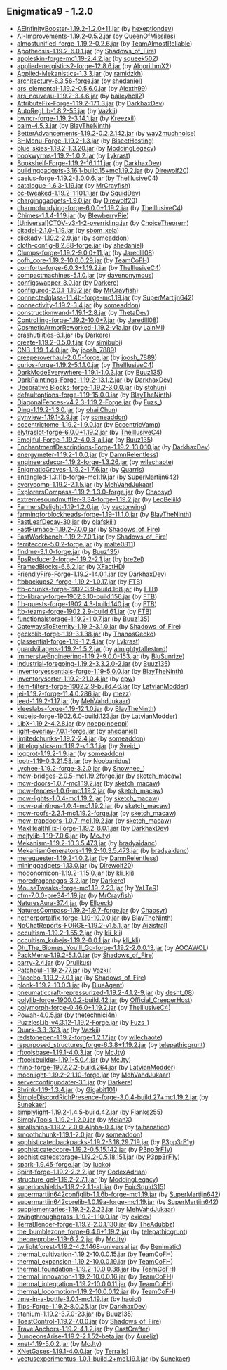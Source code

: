 ## Enigmatica9 - 1.2.0

  * [AEInfinityBooster-1.19.2-1.2.0+11.jar](https://www.curseforge.com/minecraft/mc-mods/aeinfinitybooster/files/3940200) (by [hexeptiondev](https://www.curseforge.com/members/hexeptiondev/projects))
  * [AI-Improvements-1.19.2-0.5.2.jar](https://www.curseforge.com/minecraft/mc-mods/ai-improvements/files/4019127) (by [QueenOfMissiles](https://www.curseforge.com/members/QueenOfMissiles/projects))
  * [almostunified-forge-1.19.2-0.2.6.jar](https://www.curseforge.com/minecraft/mc-mods/almost-unified/files/4103477) (by [TeamAlmostReliable](https://www.curseforge.com/members/TeamAlmostReliable/projects))
  * [Apotheosis-1.19.2-6.0.1.jar](https://www.curseforge.com/minecraft/mc-mods/apotheosis/files/4048780) (by [Shadows_of_Fire](https://www.curseforge.com/members/Shadows_of_Fire/projects))
  * [appleskin-forge-mc1.19-2.4.2.jar](https://www.curseforge.com/minecraft/mc-mods/appleskin/files/3872808) (by [squeek502](https://www.curseforge.com/members/squeek502/projects))
  * [appliedenergistics2-forge-12.8.6.jar](https://www.curseforge.com/minecraft/mc-mods/applied-energistics-2/files/4103567) (by [AlgorithmX2](https://www.curseforge.com/members/AlgorithmX2/projects))
  * [Applied-Mekanistics-1.3.3.jar](https://www.curseforge.com/minecraft/mc-mods/applied-mekanistics/files/4058235) (by [ramidzkh](https://www.curseforge.com/members/ramidzkh/projects))
  * [architectury-6.3.56-forge.jar](https://www.curseforge.com/minecraft/mc-mods/architectury-api/files/4104616) (by [shedaniel](https://www.curseforge.com/members/shedaniel/projects))
  * [ars_elemental-1.19.2-0.5.6.0.jar](https://www.curseforge.com/minecraft/mc-mods/ars-elemental/files/4104849) (by [Alexth99](https://www.curseforge.com/members/Alexth99/projects))
  * [ars_nouveau-1.19.2-3.4.6.jar](https://www.curseforge.com/minecraft/mc-mods/ars-nouveau/files/4060866) (by [baileyholl2](https://www.curseforge.com/members/baileyholl2/projects))
  * [AttributeFix-Forge-1.19.2-17.1.3.jar](https://www.curseforge.com/minecraft/mc-mods/attributefix/files/3963622) (by [DarkhaxDev](https://www.curseforge.com/members/DarkhaxDev/projects))
  * [AutoRegLib-1.8.2-55.jar](https://www.curseforge.com/minecraft/mc-mods/autoreglib/files/4100299) (by [Vazkii](https://www.curseforge.com/members/Vazkii/projects))
  * [bwncr-forge-1.19.2-3.14.1.jar](https://www.curseforge.com/minecraft/mc-mods/bad-wither-no-cookie-reloaded/files/4090811) (by [Kreezxil](https://www.curseforge.com/members/Kreezxil/projects))
  * [balm-4.5.3.jar](https://www.curseforge.com/minecraft/mc-mods/balm/files/3914527) (by [BlayTheNinth](https://www.curseforge.com/members/BlayTheNinth/projects))
  * [BetterAdvancements-1.19.2-0.2.2.142.jar](https://www.curseforge.com/minecraft/mc-mods/better-advancements/files/3940452) (by [way2muchnoise](https://www.curseforge.com/members/way2muchnoise/projects))
  * [BHMenu-Forge-1.19.2-1.3.jar](https://www.curseforge.com/minecraft/mc-mods/bisecthosting-server-integration-menu-forge/files/3944979) (by [BisectHosting](https://www.curseforge.com/members/BisectHosting/projects))
  * [blue_skies-1.19.2-1.3.20.jar](https://www.curseforge.com/minecraft/mc-mods/blue-skies/files/3966273) (by [ModdingLegacy](https://www.curseforge.com/members/ModdingLegacy/projects))
  * [bookwyrms-1.19.2-1.0.2.jar](https://www.curseforge.com/minecraft/mc-mods/book-wyrms/files/4058439) (by [Lykrast](https://www.curseforge.com/members/Lykrast/projects))
  * [Bookshelf-Forge-1.19.2-16.1.11.jar](https://www.curseforge.com/minecraft/mc-mods/bookshelf/files/4052856) (by [DarkhaxDev](https://www.curseforge.com/members/DarkhaxDev/projects))
  * [buildinggadgets-3.16.1-build.15+mc1.19.2.jar](https://www.curseforge.com/minecraft/mc-mods/building-gadgets/files/4002496) (by [Direwolf20](https://www.curseforge.com/members/Direwolf20/projects))
  * [caelus-forge-1.19.2-3.0.0.6.jar](https://www.curseforge.com/minecraft/mc-mods/caelus/files/3929284) (by [TheIllusiveC4](https://www.curseforge.com/members/TheIllusiveC4/projects))
  * [catalogue-1.6.3-1.19.jar](https://www.curseforge.com/minecraft/mc-mods/catalogue/files/3873264) (by [MrCrayfish](https://www.curseforge.com/members/MrCrayfish/projects))
  * [cc-tweaked-1.19.2-1.101.1.jar](https://www.curseforge.com/minecraft/mc-mods/cc-tweaked/files/4065685) (by [SquidDev](https://www.curseforge.com/members/SquidDev/projects))
  * [charginggadgets-1.9.0.jar](https://www.curseforge.com/minecraft/mc-mods/charging-gadgets/files/3955867) (by [Direwolf20](https://www.curseforge.com/members/Direwolf20/projects))
  * [charmofundying-forge-6.0.0+1.19.2.jar](https://www.curseforge.com/minecraft/mc-mods/charm-of-undying/files/3927421) (by [TheIllusiveC4](https://www.curseforge.com/members/TheIllusiveC4/projects))
  * [Chimes-1.1.4-1.19.jar](https://www.curseforge.com/minecraft/mc-mods/chimes/files/3921709) (by [BlewberryPie](https://www.curseforge.com/members/BlewberryPie/projects))
  * [[Universal]CTOV-v3-1-2-overriding.jar](https://www.curseforge.com/minecraft/mc-mods/choicetheorems-overhauled-village/files/4028354) (by [ChoiceTheorem](https://www.curseforge.com/members/ChoiceTheorem/projects))
  * [citadel-2.1.0-1.19.jar](https://www.curseforge.com/minecraft/mc-mods/citadel/files/4087465) (by [sbom_xela](https://www.curseforge.com/members/sbom_xela/projects))
  * [clickadv-1.19.2-2.9.jar](https://www.curseforge.com/minecraft/mc-mods/clickable-advancements/files/3969986) (by [someaddon](https://www.curseforge.com/members/someaddon/projects))
  * [cloth-config-8.2.88-forge.jar](https://www.curseforge.com/minecraft/mc-mods/cloth-config/files/3972423) (by [shedaniel](https://www.curseforge.com/members/shedaniel/projects))
  * [Clumps-forge-1.19.2-9.0.0+11.jar](https://www.curseforge.com/minecraft/mc-mods/clumps/files/3950216) (by [Jaredlll08](https://www.curseforge.com/members/Jaredlll08/projects))
  * [cofh_core-1.19.2-10.0.0.29.jar](https://www.curseforge.com/minecraft/mc-mods/cofh-core/files/4112121) (by [TeamCoFH](https://www.curseforge.com/members/TeamCoFH/projects))
  * [comforts-forge-6.0.3+1.19.2.jar](https://www.curseforge.com/minecraft/mc-mods/comforts/files/4105213) (by [TheIllusiveC4](https://www.curseforge.com/members/TheIllusiveC4/projects))
  * [compactmachines-5.1.0.jar](https://www.curseforge.com/minecraft/mc-mods/compact-machines/files/3907274) (by [davenonymous](https://www.curseforge.com/members/davenonymous/projects))
  * [configswapper-3.0.jar](https://www.curseforge.com/minecraft/mc-mods/config-swapper/files/3996376) (by [Darkere](https://www.curseforge.com/members/Darkere/projects))
  * [configured-2.0.1-1.19.2.jar](https://www.curseforge.com/minecraft/mc-mods/configured/files/4011355) (by [MrCrayfish](https://www.curseforge.com/members/MrCrayfish/projects))
  * [connectedglass-1.1.4b-forge-mc1.19.jar](https://www.curseforge.com/minecraft/mc-mods/connected-glass/files/3871967) (by [SuperMartijn642](https://www.curseforge.com/members/SuperMartijn642/projects))
  * [connectivity-1.19.2-3.4.jar](https://www.curseforge.com/minecraft/mc-mods/connectivity/files/4066426) (by [someaddon](https://www.curseforge.com/members/someaddon/projects))
  * [constructionwand-1.19.1-2.8.jar](https://www.curseforge.com/minecraft/mc-mods/construction-wand/files/3926815) (by [ThetaDev](https://www.curseforge.com/members/ThetaDev/projects))
  * [Controlling-forge-1.19.2-10.0+7.jar](https://www.curseforge.com/minecraft/mc-mods/controlling/files/4050343) (by [Jaredlll08](https://www.curseforge.com/members/Jaredlll08/projects))
  * [CosmeticArmorReworked-1.19.2-v1a.jar](https://www.curseforge.com/minecraft/mc-mods/cosmetic-armor-reworked/files/4016732) (by [LainMI](https://www.curseforge.com/members/LainMI/projects))
  * [crashutilities-6.1.jar](https://www.curseforge.com/minecraft/mc-mods/crash-utilities/files/4033133) (by [Darkere](https://www.curseforge.com/members/Darkere/projects))
  * [create-1.19.2-0.5.0.f.jar](https://www.curseforge.com/minecraft/mc-mods/create/files/4011414) (by [simibubi](https://www.curseforge.com/members/simibubi/projects))
  * [CNB-1.19-1.4.0.jar](https://www.curseforge.com/minecraft/mc-mods/creatures-and-beasts/files/3937092) (by [joosh_7889](https://www.curseforge.com/members/joosh_7889/projects))
  * [creeperoverhaul-2.0.5-forge.jar](https://www.curseforge.com/minecraft/mc-mods/creeper-overhaul/files/4063098) (by [joosh_7889](https://www.curseforge.com/members/joosh_7889/projects))
  * [curios-forge-1.19.2-5.1.1.0.jar](https://www.curseforge.com/minecraft/mc-mods/curios/files/3924518) (by [TheIllusiveC4](https://www.curseforge.com/members/TheIllusiveC4/projects))
  * [DarkModeEverywhere-1.19.1-1.0.3.jar](https://www.curseforge.com/minecraft/mc-mods/dark-mode-everywhere/files/3912329) (by [Buuz135](https://www.curseforge.com/members/Buuz135/projects))
  * [DarkPaintings-Forge-1.19.2-13.1.2.jar](https://www.curseforge.com/minecraft/mc-mods/dark-paintings/files/3943033) (by [DarkhaxDev](https://www.curseforge.com/members/DarkhaxDev/projects))
  * [Decorative Blocks-forge-1.19.2-3.0.0.jar](https://www.curseforge.com/minecraft/mc-mods/decorative-blocks/files/3941638) (by [stohun](https://www.curseforge.com/members/stohun/projects))
  * [defaultoptions-forge-1.19-15.0.0.jar](https://www.curseforge.com/minecraft/mc-mods/default-options/files/3832590) (by [BlayTheNinth](https://www.curseforge.com/members/BlayTheNinth/projects))
  * [DiagonalFences-v4.2.3-1.19.2-Forge.jar](https://www.curseforge.com/minecraft/mc-mods/diagonal-fences/files/4026713) (by [Fuzs_](https://www.curseforge.com/members/Fuzs_/projects))
  * [Ding-1.19.2-1.3.0.jar](https://www.curseforge.com/minecraft/mc-mods/ding/files/3974456) (by [ohaiiChun](https://www.curseforge.com/members/ohaiiChun/projects))
  * [dynview-1.19.1-2.9.jar](https://www.curseforge.com/minecraft/mc-mods/dynamic-view/files/3919241) (by [someaddon](https://www.curseforge.com/members/someaddon/projects))
  * [eccentrictome-1.19.2-1.9.0.jar](https://www.curseforge.com/minecraft/mc-mods/eccentric-tome/files/4085199) (by [EccentricVamp](https://www.curseforge.com/members/EccentricVamp/projects))
  * [elytraslot-forge-6.0.0+1.19.2.jar](https://www.curseforge.com/minecraft/mc-mods/elytra-slot/files/3929276) (by [TheIllusiveC4](https://www.curseforge.com/members/TheIllusiveC4/projects))
  * [Emojiful-Forge-1.19.2-4.0.3-all.jar](https://www.curseforge.com/minecraft/mc-mods/emojiful/files/4056363) (by [Buuz135](https://www.curseforge.com/members/Buuz135/projects))
  * [EnchantmentDescriptions-Forge-1.19.2-13.0.10.jar](https://www.curseforge.com/minecraft/mc-mods/enchantment-descriptions/files/4103618) (by [DarkhaxDev](https://www.curseforge.com/members/DarkhaxDev/projects))
  * [energymeter-1.19.2-1.0.0.jar](https://www.curseforge.com/minecraft/mc-mods/energymeter/files/4032160) (by [DamnRelentless](https://www.curseforge.com/members/DamnRelentless/projects))
  * [engineersdecor-1.19.2-forge-1.3.26.jar](https://www.curseforge.com/minecraft/mc-mods/engineers-decor/files/3970194) (by [wilechaote](https://www.curseforge.com/members/wilechaote/projects))
  * [EnigmaticGraves-1.19.2-1.7.6.jar](https://www.curseforge.com/minecraft/mc-mods/enigmatic-graves/files/4050552) (by [Quarris](https://www.curseforge.com/members/Quarris/projects))
  * [entangled-1.3.11b-forge-mc1.19.jar](https://www.curseforge.com/minecraft/mc-mods/entangled/files/3871940) (by [SuperMartijn642](https://www.curseforge.com/members/SuperMartijn642/projects))
  * [everycomp-1.19.2-2.1.5.jar](https://www.curseforge.com/minecraft/mc-mods/every-compat/files/4090423) (by [MehVahdJukaar](https://www.curseforge.com/members/MehVahdJukaar/projects))
  * [ExplorersCompass-1.19.2-1.3.0-forge.jar](https://www.curseforge.com/minecraft/mc-mods/explorers-compass/files/4016467) (by [Chaosyr](https://www.curseforge.com/members/Chaosyr/projects))
  * [extremesoundmuffler-3.34-forge-1.19.2.jar](https://www.curseforge.com/minecraft/mc-mods/extreme-sound-muffler/files/4076651) (by [LeoBeliik](https://www.curseforge.com/members/LeoBeliik/projects))
  * [FarmersDelight-1.19-1.2.0.jar](https://www.curseforge.com/minecraft/mc-mods/farmers-delight/files/3999157) (by [vectorwing](https://www.curseforge.com/members/vectorwing/projects))
  * [farmingforblockheads-forge-1.19-11.1.0.jar](https://www.curseforge.com/minecraft/mc-mods/farming-for-blockheads/files/3901908) (by [BlayTheNinth](https://www.curseforge.com/members/BlayTheNinth/projects))
  * [FastLeafDecay-30.jar](https://www.curseforge.com/minecraft/mc-mods/fast-leaf-decay/files/3894512) (by [olafskiii](https://www.curseforge.com/members/olafskiii/projects))
  * [FastFurnace-1.19.2-7.0.0.jar](https://www.curseforge.com/minecraft/mc-mods/fastfurnace/files/4028348) (by [Shadows_of_Fire](https://www.curseforge.com/members/Shadows_of_Fire/projects))
  * [FastWorkbench-1.19.2-7.0.1.jar](https://www.curseforge.com/minecraft/mc-mods/fastworkbench/files/4029996) (by [Shadows_of_Fire](https://www.curseforge.com/members/Shadows_of_Fire/projects))
  * [ferritecore-5.0.2-forge.jar](https://www.curseforge.com/minecraft/mc-mods/ferritecore/files/4073783) (by [malte0811](https://www.curseforge.com/members/malte0811/projects))
  * [findme-3.1.0-forge.jar](https://www.curseforge.com/minecraft/mc-mods/findme/files/3910001) (by [Buuz135](https://www.curseforge.com/members/Buuz135/projects))
  * [FpsReducer2-forge-1.19.2-2.1.jar](https://www.curseforge.com/minecraft/mc-mods/fps-reducer/files/3931329) (by [bre2el](https://www.curseforge.com/members/bre2el/projects))
  * [FramedBlocks-6.6.2.jar](https://www.curseforge.com/minecraft/mc-mods/framedblocks/files/4094414) (by [XFactHD](https://www.curseforge.com/members/XFactHD/projects))
  * [FriendlyFire-Forge-1.19.2-14.0.1.jar](https://www.curseforge.com/minecraft/mc-mods/friendly-fire/files/3943048) (by [DarkhaxDev](https://www.curseforge.com/members/DarkhaxDev/projects))
  * [ftbbackups2-forge-1.19.2-1.0.17.jar](https://www.curseforge.com/minecraft/mc-mods/ftb-backups-2/files/4105765) (by [FTB](https://www.curseforge.com/members/FTB/projects))
  * [ftb-chunks-forge-1902.3.9-build.168.jar](https://www.curseforge.com/minecraft/mc-mods/ftb-chunks-forge/files/3981376) (by [FTB](https://www.curseforge.com/members/FTB/projects))
  * [ftb-library-forge-1902.3.10-build.156.jar](https://www.curseforge.com/minecraft/mc-mods/ftb-library-forge/files/4076618) (by [FTB](https://www.curseforge.com/members/FTB/projects))
  * [ftb-quests-forge-1902.4.3-build.140.jar](https://www.curseforge.com/minecraft/mc-mods/ftb-quests-forge/files/4075705) (by [FTB](https://www.curseforge.com/members/FTB/projects))
  * [ftb-teams-forge-1902.2.9-build.61.jar](https://www.curseforge.com/minecraft/mc-mods/ftb-teams-forge/files/3963573) (by [FTB](https://www.curseforge.com/members/FTB/projects))
  * [functionalstorage-1.19.2-1.0.7.jar](https://www.curseforge.com/minecraft/mc-mods/functional-storage/files/4040972) (by [Buuz135](https://www.curseforge.com/members/Buuz135/projects))
  * [GatewaysToEternity-1.19.2-3.1.0.jar](https://www.curseforge.com/minecraft/mc-mods/gateways-to-eternity/files/4081859) (by [Shadows_of_Fire](https://www.curseforge.com/members/Shadows_of_Fire/projects))
  * [geckolib-forge-1.19-3.1.38.jar](https://www.curseforge.com/minecraft/mc-mods/geckolib/files/4096661) (by [ThanosGecko](https://www.curseforge.com/members/ThanosGecko/projects))
  * [glassential-forge-1.19-1.2.4.jar](https://www.curseforge.com/minecraft/mc-mods/glassential/files/3901780) (by [Lykrast](https://www.curseforge.com/members/Lykrast/projects))
  * [guardvillagers-1.19.2-1.5.2.jar](https://www.curseforge.com/minecraft/mc-mods/guard-villagers/files/3970122) (by [almightytallestred](https://www.curseforge.com/members/almightytallestred/projects))
  * [ImmersiveEngineering-1.19.2-9.0.0-153.jar](https://www.curseforge.com/minecraft/mc-mods/immersive-engineering/files/3963698) (by [BluSunrize](https://www.curseforge.com/members/BluSunrize/projects))
  * [industrial-foregoing-1.19.2-3.3.2.0-2.jar](https://www.curseforge.com/minecraft/mc-mods/industrial-foregoing/files/4046524) (by [Buuz135](https://www.curseforge.com/members/Buuz135/projects))
  * [inventoryessentials-forge-1.19-5.0.0.jar](https://www.curseforge.com/minecraft/mc-mods/inventory-essentials/files/3832522) (by [BlayTheNinth](https://www.curseforge.com/members/BlayTheNinth/projects))
  * [inventorysorter-1.19.2-21.0.4.jar](https://www.curseforge.com/minecraft/mc-mods/inventory-sorter/files/3963662) (by [cpw](https://www.curseforge.com/members/cpw/projects))
  * [item-filters-forge-1902.2.9-build.46.jar](https://www.curseforge.com/minecraft/mc-mods/item-filters/files/4055379) (by [LatvianModder](https://www.curseforge.com/members/LatvianModder/projects))
  * [jei-1.19.2-forge-11.4.0.286.jar](https://www.curseforge.com/minecraft/mc-mods/jei/files/4087658) (by [mezz](https://www.curseforge.com/members/mezz/projects))
  * [jeed-1.19.2-1.17.jar](https://www.curseforge.com/minecraft/mc-mods/just-enough-effect-descriptions-jeed/files/4076908) (by [MehVahdJukaar](https://www.curseforge.com/members/MehVahdJukaar/projects))
  * [kleeslabs-forge-1.19-12.1.0.jar](https://www.curseforge.com/minecraft/mc-mods/kleeslabs/files/3927984) (by [BlayTheNinth](https://www.curseforge.com/members/BlayTheNinth/projects))
  * [kubejs-forge-1902.6.0-build.123.jar](https://www.curseforge.com/minecraft/mc-mods/kubejs/files/4110477) (by [LatvianModder](https://www.curseforge.com/members/LatvianModder/projects))
  * [LibX-1.19.2-4.2.8.jar](https://www.curseforge.com/minecraft/mc-mods/libx/files/4052778) (by [noeppinoeppi](https://www.curseforge.com/members/noeppinoeppi/projects))
  * [light-overlay-7.0.1-forge.jar](https://www.curseforge.com/minecraft/mc-mods/light-overlay/files/3872055) (by [shedaniel](https://www.curseforge.com/members/shedaniel/projects))
  * [limitedchunks-1.19.2-2.4.jar](https://www.curseforge.com/minecraft/mc-mods/limited-chunkloading/files/3932588) (by [someaddon](https://www.curseforge.com/members/someaddon/projects))
  * [littlelogistics-mc1.19.2-v1.3.1.jar](https://www.curseforge.com/minecraft/mc-mods/little-logistics/files/4050924) (by [Sveid_](https://www.curseforge.com/members/Sveid_/projects))
  * [logprot-1.19.2-1.9.jar](https://www.curseforge.com/minecraft/mc-mods/login-protection/files/4075303) (by [someaddon](https://www.curseforge.com/members/someaddon/projects))
  * [lootr-1.19-0.3.21.58.jar](https://www.curseforge.com/minecraft/mc-mods/lootr/files/4072410) (by [Noobanidus](https://www.curseforge.com/members/Noobanidus/projects))
  * [Lychee-1.19.2-forge-3.2.0.jar](https://www.curseforge.com/minecraft/mc-mods/lychee/files/4073940) (by [Snownee_](https://www.curseforge.com/members/Snownee_/projects))
  * [mcw-bridges-2.0.5-mc1.19.2forge.jar](https://www.curseforge.com/minecraft/mc-mods/macaws-bridges/files/4018295) (by [sketch_macaw](https://www.curseforge.com/members/sketch_macaw/projects))
  * [mcw-doors-1.0.7-mc1.19.2.jar](https://www.curseforge.com/minecraft/mc-mods/macaws-doors/files/3930976) (by [sketch_macaw](https://www.curseforge.com/members/sketch_macaw/projects))
  * [mcw-fences-1.0.6-mc1.19.2.jar](https://www.curseforge.com/minecraft/mc-mods/macaws-fences-and-walls/files/3923128) (by [sketch_macaw](https://www.curseforge.com/members/sketch_macaw/projects))
  * [mcw-lights-1.0.4-mc1.19.2.jar](https://www.curseforge.com/minecraft/mc-mods/macaws-lights-and-lamps/files/3923131) (by [sketch_macaw](https://www.curseforge.com/members/sketch_macaw/projects))
  * [mcw-paintings-1.0.4-mc1.19.2.jar](https://www.curseforge.com/minecraft/mc-mods/macaws-paintings/files/3922999) (by [sketch_macaw](https://www.curseforge.com/members/sketch_macaw/projects))
  * [mcw-roofs-2.2.1-mc1.19.2-forge.jar](https://www.curseforge.com/minecraft/mc-mods/macaws-roofs/files/4028405) (by [sketch_macaw](https://www.curseforge.com/members/sketch_macaw/projects))
  * [mcw-trapdoors-1.0.7-mc1.19.2.jar](https://www.curseforge.com/minecraft/mc-mods/macaws-trapdoors/files/3923124) (by [sketch_macaw](https://www.curseforge.com/members/sketch_macaw/projects))
  * [MaxHealthFix-Forge-1.19.2-8.0.1.jar](https://www.curseforge.com/minecraft/mc-mods/max-health-fix/files/3943055) (by [DarkhaxDev](https://www.curseforge.com/members/DarkhaxDev/projects))
  * [mcjtylib-1.19-7.0.6.jar](https://www.curseforge.com/minecraft/mc-mods/mcjtylib/files/4086452) (by [McJty](https://www.curseforge.com/members/McJty/projects))
  * [Mekanism-1.19.2-10.3.5.473.jar](https://www.curseforge.com/minecraft/mc-mods/mekanism/files/4041164) (by [bradyaidanc](https://www.curseforge.com/members/bradyaidanc/projects))
  * [MekanismGenerators-1.19.2-10.3.5.473.jar](https://www.curseforge.com/minecraft/mc-mods/mekanism-generators/files/4041168) (by [bradyaidanc](https://www.curseforge.com/members/bradyaidanc/projects))
  * [merequester-1.19.2-1.0.2.jar](https://www.curseforge.com/minecraft/mc-mods/merequester/files/4094402) (by [DamnRelentless](https://www.curseforge.com/members/DamnRelentless/projects))
  * [mininggadgets-1.13.0.jar](https://www.curseforge.com/minecraft/mc-mods/mining-gadgets/files/3955880) (by [Direwolf20](https://www.curseforge.com/members/Direwolf20/projects))
  * [modonomicon-1.19.2-1.15.0.jar](https://www.curseforge.com/minecraft/mc-mods/modonomicon/files/4109023) (by [kli_kli](https://www.curseforge.com/members/kli_kli/projects))
  * [moredragoneggs-3.2.jar](https://www.curseforge.com/minecraft/mc-mods/more-dragon-eggs/files/4060624) (by [Darkere](https://www.curseforge.com/members/Darkere/projects))
  * [MouseTweaks-forge-mc1.19-2.23.jar](https://www.curseforge.com/minecraft/mc-mods/mouse-tweaks/files/3871353) (by [YaLTeR](https://www.curseforge.com/members/YaLTeR/projects))
  * [cfm-7.0.0-pre34-1.19.jar](https://www.curseforge.com/minecraft/mc-mods/mrcrayfish-furniture-mod/files/3907425) (by [MrCrayfish](https://www.curseforge.com/members/MrCrayfish/projects))
  * [NaturesAura-37.4.jar](https://www.curseforge.com/minecraft/mc-mods/natures-aura/files/4012727) (by [Ellpeck](https://www.curseforge.com/members/Ellpeck/projects))
  * [NaturesCompass-1.19.2-1.9.7-forge.jar](https://www.curseforge.com/minecraft/mc-mods/natures-compass/files/3923765) (by [Chaosyr](https://www.curseforge.com/members/Chaosyr/projects))
  * [netherportalfix-forge-1.19-10.0.0.jar](https://www.curseforge.com/minecraft/mc-mods/netherportalfix/files/3832619) (by [BlayTheNinth](https://www.curseforge.com/members/BlayTheNinth/projects))
  * [NoChatReports-FORGE-1.19.2-v1.5.1.jar](https://www.curseforge.com/minecraft/mc-mods/no-chat-reports/files/4082456) (by [Aizistral](https://www.curseforge.com/members/Aizistral/projects))
  * [occultism-1.19.2-1.55.2.jar](https://www.curseforge.com/minecraft/mc-mods/occultism/files/4104212) (by [kli_kli](https://www.curseforge.com/members/kli_kli/projects))
  * [occultism_kubejs-1.19.2-0.0.1.jar](https://www.curseforge.com/minecraft/mc-mods/occultism-kubejs/files/4014969) (by [kli_kli](https://www.curseforge.com/members/kli_kli/projects))
  * [Oh_The_Biomes_You'll_Go-forge-1.19.2-2.0.0.13.jar](https://www.curseforge.com/minecraft/mc-mods/oh-the-biomes-youll-go/files/4027228) (by [AOCAWOL](https://www.curseforge.com/members/AOCAWOL/projects))
  * [PackMenu-1.19.2-5.1.0.jar](https://www.curseforge.com/minecraft/mc-mods/packmenu/files/4028351) (by [Shadows_of_Fire](https://www.curseforge.com/members/Shadows_of_Fire/projects))
  * [parry-2.4.jar](https://www.curseforge.com/minecraft/mc-mods/parry/files/3871819) (by [Drullkus](https://www.curseforge.com/members/Drullkus/projects))
  * [Patchouli-1.19.2-77.jar](https://www.curseforge.com/minecraft/mc-mods/patchouli/files/4031402) (by [Vazkii](https://www.curseforge.com/members/Vazkii/projects))
  * [Placebo-1.19.2-7.0.1.jar](https://www.curseforge.com/minecraft/mc-mods/placebo/files/4036338) (by [Shadows_of_Fire](https://www.curseforge.com/members/Shadows_of_Fire/projects))
  * [plonk-1.19.2-10.0.3.jar](https://www.curseforge.com/minecraft/mc-mods/plonk/files/3921449) (by [BlueAgent](https://www.curseforge.com/members/BlueAgent/projects))
  * [pneumaticcraft-repressurized-1.19.2-4.1.2-9.jar](https://www.curseforge.com/minecraft/mc-mods/pneumaticcraft-repressurized/files/4058379) (by [desht_08](https://www.curseforge.com/members/desht_08/projects))
  * [polylib-forge-1900.0.2-build.42.jar](https://www.curseforge.com/minecraft/mc-mods/polylib/files/4110280) (by [Official_CreeperHost](https://www.curseforge.com/members/Official_CreeperHost/projects))
  * [polymorph-forge-0.46.0+1.19.2.jar](https://www.curseforge.com/minecraft/mc-mods/polymorph/files/4084333) (by [TheIllusiveC4](https://www.curseforge.com/members/TheIllusiveC4/projects))
  * [Powah-4.0.5.jar](https://www.curseforge.com/minecraft/mc-mods/powah-rearchitected/files/4096468) (by [thetechnici4n](https://www.curseforge.com/members/thetechnici4n/projects))
  * [PuzzlesLib-v4.3.12-1.19.2-Forge.jar](https://www.curseforge.com/minecraft/mc-mods/puzzles-lib/files/4041202) (by [Fuzs_](https://www.curseforge.com/members/Fuzs_/projects))
  * [Quark-3.3-373.jar](https://www.curseforge.com/minecraft/mc-mods/quark/files/4102873) (by [Vazkii](https://www.curseforge.com/members/Vazkii/projects))
  * [redstonepen-1.19.2-forge-1.2.17.jar](https://www.curseforge.com/minecraft/mc-mods/redstone-pen/files/3983438) (by [wilechaote](https://www.curseforge.com/members/wilechaote/projects))
  * [repurposed_structures_forge-6.3.8+1.19.2.jar](https://www.curseforge.com/minecraft/mc-mods/repurposed-structures/files/4111833) (by [telepathicgrunt](https://www.curseforge.com/members/telepathicgrunt/projects))
  * [rftoolsbase-1.19.1-4.0.3.jar](https://www.curseforge.com/minecraft/mc-mods/rftools-base/files/3970757) (by [McJty](https://www.curseforge.com/members/McJty/projects))
  * [rftoolsbuilder-1.19.1-5.0.4.jar](https://www.curseforge.com/minecraft/mc-mods/rftools-builder/files/3994831) (by [McJty](https://www.curseforge.com/members/McJty/projects))
  * [rhino-forge-1902.2.2-build.264.jar](https://www.curseforge.com/minecraft/mc-mods/rhino/files/4085695) (by [LatvianModder](https://www.curseforge.com/members/LatvianModder/projects))
  * [moonlight-1.19.2-2.1.10-forge.jar](https://www.curseforge.com/minecraft/mc-mods/selene/files/4096609) (by [MehVahdJukaar](https://www.curseforge.com/members/MehVahdJukaar/projects))
  * [serverconfigupdater-3.1.jar](https://www.curseforge.com/minecraft/mc-mods/serverconfig-updater/files/4055305) (by [Darkere](https://www.curseforge.com/members/Darkere/projects))
  * [Shrink-1.19-1.3.4.jar](https://www.curseforge.com/minecraft/mc-mods/shrink_/files/3906397) (by [Gigabit101](https://www.curseforge.com/members/Gigabit101/projects))
  * [SimpleDiscordRichPresence-forge-3.0.4-build.27+mc1.19.2.jar](https://www.curseforge.com/minecraft/mc-mods/simple-discord-rich-presence/files/4076569) (by [Sunekaer](https://www.curseforge.com/members/Sunekaer/projects))
  * [simplylight-1.19.2-1.4.5-build.42.jar](https://www.curseforge.com/minecraft/mc-mods/simply-light/files/4016401) (by [Flanks255](https://www.curseforge.com/members/Flanks255/projects))
  * [SimplyTools-1.19.2-1.2.0.jar](https://www.curseforge.com/minecraft/mc-mods/simply-tools/files/4111777) (by [MelanX](https://www.curseforge.com/members/MelanX/projects))
  * [smallships-1.19.2-2.0.0-Alpha-0.4.jar](https://www.curseforge.com/minecraft/mc-mods/small-ships/files/3926824) (by [talhanation](https://www.curseforge.com/members/talhanation/projects))
  * [smoothchunk-1.19.1-2.0.jar](https://www.curseforge.com/minecraft/mc-mods/smooth-chunk-save/files/3922654) (by [someaddon](https://www.curseforge.com/members/someaddon/projects))
  * [sophisticatedbackpacks-1.19.2-3.18.29.719.jar](https://www.curseforge.com/minecraft/mc-mods/sophisticated-backpacks/files/4006090) (by [P3pp3rF1y](https://www.curseforge.com/members/P3pp3rF1y/projects))
  * [sophisticatedcore-1.19.2-0.5.15.142.jar](https://www.curseforge.com/minecraft/mc-mods/sophisticated-core/files/4048382) (by [P3pp3rF1y](https://www.curseforge.com/members/P3pp3rF1y/projects))
  * [sophisticatedstorage-1.19.2-0.5.18.151.jar](https://www.curseforge.com/minecraft/mc-mods/sophisticated-storage/files/4006094) (by [P3pp3rF1y](https://www.curseforge.com/members/P3pp3rF1y/projects))
  * [spark-1.9.45-forge.jar](https://www.curseforge.com/minecraft/mc-mods/spark/files/4057111) (by [Iucko](https://www.curseforge.com/members/Iucko/projects))
  * [Spirit-forge-1.19.2-2.2.2.jar](https://www.curseforge.com/minecraft/mc-mods/spirit/files/4085262) (by [CodexAdrian](https://www.curseforge.com/members/CodexAdrian/projects))
  * [structure_gel-1.19.2-2.7.1.jar](https://www.curseforge.com/minecraft/mc-mods/structure-gel-api/files/4029363) (by [ModdingLegacy](https://www.curseforge.com/members/ModdingLegacy/projects))
  * [superiorshields-1.19.2-2.1.1-all.jar](https://www.curseforge.com/minecraft/mc-mods/superior-shields/files/3947978) (by [EpicSquid315](https://www.curseforge.com/members/EpicSquid315/projects))
  * [supermartijn642configlib-1.1.6b-forge-mc1.19.jar](https://www.curseforge.com/minecraft/mc-mods/supermartijn642s-config-lib/files/3871792) (by [SuperMartijn642](https://www.curseforge.com/members/SuperMartijn642/projects))
  * [supermartijn642corelib-1.0.19a-forge-mc1.19.jar](https://www.curseforge.com/minecraft/mc-mods/supermartijn642s-core-lib/files/3910759) (by [SuperMartijn642](https://www.curseforge.com/members/SuperMartijn642/projects))
  * [supplementaries-1.19.2-2.2.22.jar](https://www.curseforge.com/minecraft/mc-mods/supplementaries/files/4109435) (by [MehVahdJukaar](https://www.curseforge.com/members/MehVahdJukaar/projects))
  * [swingthroughgrass-1.19.2-1.10.0.jar](https://www.curseforge.com/minecraft/mc-mods/swingthroughgrass/files/3922675) (by [exidex](https://www.curseforge.com/members/exidex/projects))
  * [TerraBlender-forge-1.19.2-2.0.1.130.jar](https://www.curseforge.com/minecraft/mc-mods/terrablender/files/4095397) (by [TheAdubbz](https://www.curseforge.com/members/TheAdubbz/projects))
  * [the_bumblezone_forge-6.4.6+1.19.2.jar](https://www.curseforge.com/minecraft/mc-mods/the-bumblezone-forge/files/4110829) (by [telepathicgrunt](https://www.curseforge.com/members/telepathicgrunt/projects))
  * [theoneprobe-1.19-6.2.2.jar](https://www.curseforge.com/minecraft/mc-mods/the-one-probe/files/3965693) (by [McJty](https://www.curseforge.com/members/McJty/projects))
  * [twilightforest-1.19.2-4.2.1468-universal.jar](https://www.curseforge.com/minecraft/mc-mods/the-twilight-forest/files/4075841) (by [Benimatic](https://www.curseforge.com/members/Benimatic/projects))
  * [thermal_cultivation-1.19.2-10.0.0.15.jar](https://www.curseforge.com/minecraft/mc-mods/thermal-cultivation/files/4112131) (by [TeamCoFH](https://www.curseforge.com/members/TeamCoFH/projects))
  * [thermal_expansion-1.19.2-10.0.0.19.jar](https://www.curseforge.com/minecraft/mc-mods/thermal-expansion/files/4112130) (by [TeamCoFH](https://www.curseforge.com/members/TeamCoFH/projects))
  * [thermal_foundation-1.19.2-10.0.0.38.jar](https://www.curseforge.com/minecraft/mc-mods/thermal-foundation/files/4112137) (by [TeamCoFH](https://www.curseforge.com/members/TeamCoFH/projects))
  * [thermal_innovation-1.19.2-10.0.0.16.jar](https://www.curseforge.com/minecraft/mc-mods/thermal-innovation/files/4112132) (by [TeamCoFH](https://www.curseforge.com/members/TeamCoFH/projects))
  * [thermal_integration-1.19.2-10.0.0.11.jar](https://www.curseforge.com/minecraft/mc-mods/thermal-integration/files/4112133) (by [TeamCoFH](https://www.curseforge.com/members/TeamCoFH/projects))
  * [thermal_locomotion-1.19.2-10.0.0.12.jar](https://www.curseforge.com/minecraft/mc-mods/thermal-locomotion/files/4112134) (by [TeamCoFH](https://www.curseforge.com/members/TeamCoFH/projects))
  * [time-in-a-bottle-3.0.1-mc1.19.jar](https://www.curseforge.com/minecraft/mc-mods/time-in-a-bottle-standalone/files/3879896) (by [haoict](https://www.curseforge.com/members/haoict/projects))
  * [Tips-Forge-1.19.2-8.0.25.jar](https://www.curseforge.com/minecraft/mc-mods/tips/files/4103616) (by [DarkhaxDev](https://www.curseforge.com/members/DarkhaxDev/projects))
  * [titanium-1.19.2-3.7.0-23.jar](https://www.curseforge.com/minecraft/mc-mods/titanium/files/4015180) (by [Buuz135](https://www.curseforge.com/members/Buuz135/projects))
  * [ToastControl-1.19.2-7.0.0.jar](https://www.curseforge.com/minecraft/mc-mods/toast-control/files/4028343) (by [Shadows_of_Fire](https://www.curseforge.com/members/Shadows_of_Fire/projects))
  * [TravelAnchors-1.19.2-4.1.2.jar](https://www.curseforge.com/minecraft/mc-mods/travel-anchors/files/4100814) (by [CastCrafter](https://www.curseforge.com/members/CastCrafter/projects))
  * [DungeonsArise-1.19.2-2.1.52-beta.jar](https://www.curseforge.com/minecraft/mc-mods/when-dungeons-arise/files/4048244) (by [Aureljz](https://www.curseforge.com/members/Aureljz/projects))
  * [xnet-1.19-5.0.2.jar](https://www.curseforge.com/minecraft/mc-mods/xnet/files/3932650) (by [McJty](https://www.curseforge.com/members/McJty/projects))
  * [XNetGases-1.19.1-4.0.0.jar](https://www.curseforge.com/minecraft/mc-mods/xnet-gases/files/3918289) (by [Terrails](https://www.curseforge.com/members/Terrails/projects))
  * [yeetusexperimentus-1.0.1-build.2+mc1.19.1.jar](https://www.curseforge.com/minecraft/mc-mods/yeetusexperimentus/files/3909789) (by [Sunekaer](https://www.curseforge.com/members/Sunekaer/projects))


